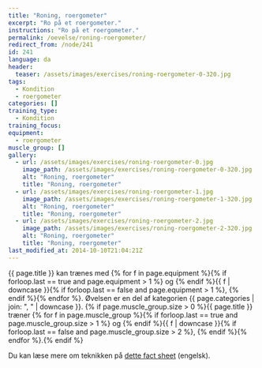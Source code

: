 ```yaml
---
title: "Roning, roergometer"
excerpt: "Ro på et roergometer."
instructions: "Ro på et roergometer."
permalink: /oevelse/roning-roergometer/
redirect_from: /node/241
id: 241
language: da
header:
  teaser: /assets/images/exercises/roning-roergometer-0-320.jpg
tags:
  - Kondition
  - roergometer
categories: []
training_type:
  - Kondition
training_focus:
equipment:
  - roergometer
muscle_group: []
gallery:
  - url: /assets/images/exercises/roning-roergometer-0.jpg
    image_path: /assets/images/exercises/roning-roergometer-0-320.jpg
    alt: "Roning, roergometer"
    title: "Roning, roergometer"
  - url: /assets/images/exercises/roning-roergometer-1.jpg
    image_path: /assets/images/exercises/roning-roergometer-1-320.jpg
    alt: "Roning, roergometer"
    title: "Roning, roergometer"
  - url: /assets/images/exercises/roning-roergometer-2.jpg
    image_path: /assets/images/exercises/roning-roergometer-2-320.jpg
    alt: "Roning, roergometer"
    title: "Roning, roergometer"
last_modified_at: 2014-10-10T21:04:21Z
---
```

{{ page.title }} kan trænes med {% for f in page.equipment %}{% if forloop.last == true and page.equipment > 1 %} og {% endif %}{{ f | downcase  }}{% if forloop.last == false and page.equipment > 1 %}, {% endif %}{% endfor %}. Øvelsen er en del af kategorien {{ page.categories | join: ", " | downcase }}. {% if page.muscle_group.size > 0 %}{{ page.title }} træner {% for f in page.muscle_group %}{% if forloop.last == true and page.muscle_group.size > 1 %} og {% endif %}{{ f | downcase }}{% if forloop.last == false and page.muscle_group.size > 2 %}, {% endif %}{% endfor %}.{% endif %}

Du kan læse mere om teknikken på [dette fact sheet](http://concept2.co.uk/assets/docs/factsheet2.pdf) (engelsk).
